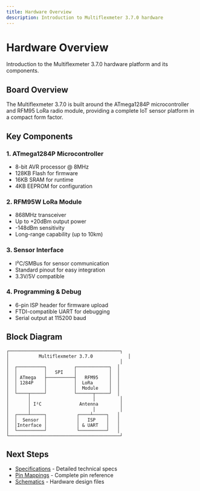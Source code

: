 ```yaml
---
title: Hardware Overview
description: Introduction to Multiflexmeter 3.7.0 hardware
---
```


# Hardware Overview

Introduction to the Multiflexmeter 3.7.0 hardware platform and its components.

## Board Overview

The Multiflexmeter 3.7.0 is built around the ATmega1284P microcontroller and RFM95 LoRa radio module, providing a complete IoT sensor platform in a compact form factor.

## Key Components

### 1. ATmega1284P Microcontroller
- 8-bit AVR processor @ 8MHz
- 128KB Flash for firmware
- 16KB SRAM for runtime
- 4KB EEPROM for configuration

### 2. RFM95W LoRa Module
- 868MHz transceiver
- Up to +20dBm output power
- -148dBm sensitivity
- Long-range capability (up to 10km)

### 3. Sensor Interface
- I²C/SMBus for sensor communication
- Standard pinout for easy integration
- 3.3V/5V compatible

### 4. Programming & Debug
- 6-pin ISP header for firmware upload
- FTDI-compatible UART for debugging
- Serial output at 115200 baud

## Block Diagram

```
┌─────────────────────────────────────────┐
│           Multiflexmeter 3.7.0             │
│                                         │
│  ┌──────────┐          ┌────────────┐  │
│  │          │   SPI    │            │  │
│  │ ATmega   ├──────────┤   RFM95    │  │
│  │ 1284P    │          │  LoRa      │  │
│  │          │          │  Module    │  │
│  └────┬─────┘          └──────┬─────┘  │
│       │                       │         │
│       │ I²C              Antenna        │
│       │                       │         │
│  ┌────┴─────┐           ┌────┴─────┐   │
│  │  Sensor  │           │   ISP    │   │
│  │Interface │           │ & UART   │   │
│  └──────────┘           └──────────┘   │
└─────────────────────────────────────────┘
```

## Next Steps

- [Specifications](/hardware/specifications/) - Detailed technical specs
- [Pin Mappings](/hardware/pinout/) - Complete pin reference
- [Schematics](/hardware/schematics/) - Hardware design files
